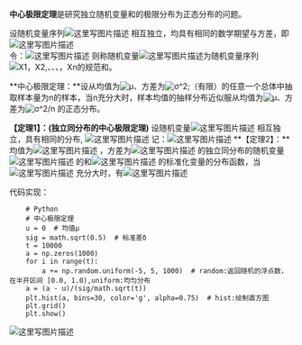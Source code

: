 **中心极限定理**是研究独立随机变量和的极限分布为正态分布的问题。

设随机变量序列![这里写图片描述](http://img.blog.csdn.net/20160927135906792)  相互独立，均具有相同的数学期望与方差，即![这里写图片描述](http://img.blog.csdn.net/20160927135922339)  
令：![这里写图片描述](http://img.blog.csdn.net/20160927135936022)
则称随机变量![这里写图片描述](http://img.blog.csdn.net/20160927135949870)为随机变量序列![X1，X2,、、、，Xn](http://img.blog.csdn.net/20160927140002167)的规范和。

**中心极限定理：**设从均值为![μ](http://img.blog.csdn.net/20160927140015726)、方差为![σ^2](http://img.blog.csdn.net/20160927140024413);（有限）的任意一个总体中抽取样本量为n的样本，当n充分大时，样本均值的抽样分布近似服从均值为![μ](http://img.blog.csdn.net/20160927140036339)、方差为![σ^2/n](http://img.blog.csdn.net/20160927140124071) 的正态分布。

**【定理1】：(独立同分布的中心极限定理)** 设随机变量![这里写图片描述](http://img.blog.csdn.net/20160927141233517) 相互独立，具有相同的分布, ![这里写图片描述](http://img.blog.csdn.net/20160927141259932) 记：![这里写图片描述](http://img.blog.csdn.net/20160927141428924)
**【定理2】：**均值为![这里写图片描述](http://img.blog.csdn.net/20160927141446846) ，方差为![这里写图片描述](http://img.blog.csdn.net/20160927141457232) 的独立同分布的随机变量![这里写图片描述](http://img.blog.csdn.net/20160927141513170) 的和![这里写图片描述](http://img.blog.csdn.net/20160927141532409) 的标准化变量的分布函数，当![这里写图片描述](http://img.blog.csdn.net/20160927141619988) 充分大时，有![这里写图片描述](http://img.blog.csdn.net/20160927141645425)

代码实现：
```
	# Python
	# 中心极限定理
    u = 0  # 均值μ
    sig = math.sqrt(0.5)  # 标准差δ
    t = 10000
    a = np.zeros(1000)
    for i in range(t):
        a += np.random.uniform(-5, 5, 1000)  # random:返回随机的浮点数，在半开区间 [0.0, 1.0),uniform:均匀分布
    a = (a - u)/(sig/math.sqrt(t))
    plt.hist(a, bins=30, color='g', alpha=0.75)  # hist:绘制直方图
    plt.grid()
    plt.show()
```

![这里写图片描述](http://img.blog.csdn.net/20160927141828113)